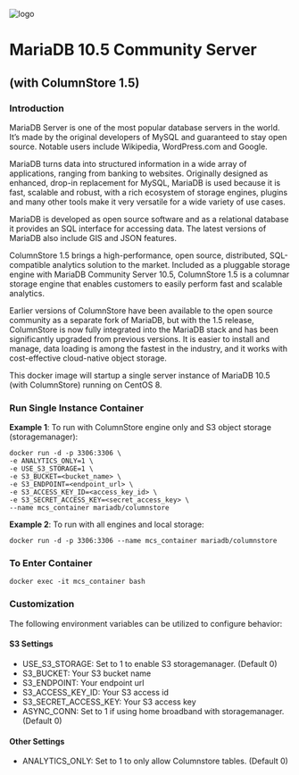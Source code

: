 ![logo](https://raw.githubusercontent.com/mariadb-corporation/mariadb-community-columnstore-docker/master/MDB-HLogo_RGB.jpg)

# MariaDB 10.5 Community Server
## (with ColumnStore 1.5)

### Introduction

MariaDB Server is one of the most popular database servers in the world. It’s made by the original developers of MySQL and guaranteed to stay open source. Notable users include Wikipedia, WordPress.com and Google.

MariaDB turns data into structured information in a wide array of applications, ranging from banking to websites. Originally designed as enhanced, drop-in replacement for MySQL, MariaDB is used because it is fast, scalable and robust, with a rich ecosystem of storage engines, plugins and many other tools make it very versatile for a wide variety of use cases.

MariaDB is developed as open source software and as a relational database it provides an SQL interface for accessing data. The latest versions of MariaDB also include GIS and JSON features.

ColumnStore 1.5 brings a high-performance, open source, distributed, SQL-compatible analytics solution to the market. Included as a pluggable storage engine with MariaDB Community Server 10.5, ColumnStore 1.5 is a columnar storage engine that enables customers to easily perform fast and scalable analytics.

Earlier versions of ColumnStore have been available to the open source community as a separate fork of MariaDB, but with the 1.5 release, ColumnStore is now fully integrated into the MariaDB stack and has been significantly upgraded from previous versions. It is easier to install and manage, data loading is among the fastest in the industry, and it works with cost-effective cloud-native object storage.

This docker image will startup a single server instance of MariaDB 10.5 (with ColumnStore) running on CentOS 8.

### Run Single Instance Container

**Example 1**: To run with ColumnStore engine only and S3 object storage (storagemanager):
```
docker run -d -p 3306:3306 \
-e ANALYTICS_ONLY=1 \
-e USE_S3_STORAGE=1 \
-e S3_BUCKET=<bucket_name> \
-e S3_ENDPOINT=<endpoint_url> \
-e S3_ACCESS_KEY_ID=<access_key_id> \
-e S3_SECRET_ACCESS_KEY=<secret_access_key> \
--name mcs_container mariadb/columnstore
```

**Example 2**: To run with all engines and local storage:
```
docker run -d -p 3306:3306 --name mcs_container mariadb/columnstore
```

### To Enter Container
```
docker exec -it mcs_container bash
```

### Customization
The following environment variables can be utilized to configure behavior:

#### S3 Settings
* USE_S3_STORAGE: Set to 1 to enable S3 storagemanager. (Default 0)
* S3_BUCKET: Your S3 bucket name
* S3_ENDPOINT: Your endpoint url
* S3_ACCESS_KEY_ID: Your S3 access id
* S3_SECRET_ACCESS_KEY: Your S3 access key
* ASYNC_CONN: Set to 1 if using home broadband with storagemanager. (Default 0)

#### Other Settings
* ANALYTICS_ONLY: Set to 1 to only allow Columnstore tables. (Default 0)
